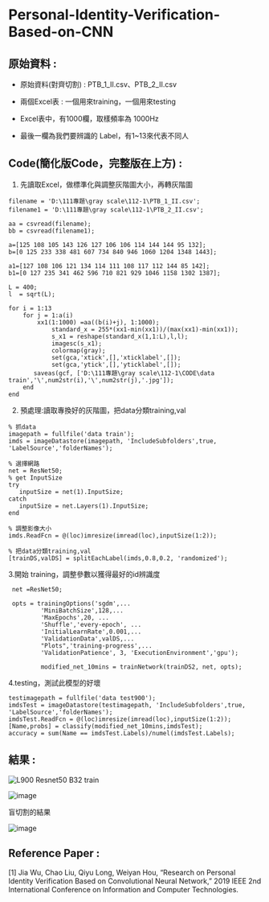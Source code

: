 # Personal-Identity-Verification-Based-on-CNN
## 原始資料 : 
* 原始資料(對齊切割) : PTB_1_II.csv、PTB_2_II.csv

  
* 兩個Excel表 :  一個用來training，一個用來testing 
* Excel表中，有1000欄，取樣頻率為 1000Hz
* 最後一欄為我們要辨識的 Label，有1~13來代表不同人

## Code(簡化版Code，完整版在上方) : 

  
1. 先讀取Excel，做標準化與調整灰階圖大小，再轉灰階圖
```
filename = 'D:\111專題\gray scale\112-1\PTB_1_II.csv';
filename1 = 'D:\111專題\gray scale\112-1\PTB_2_II.csv';

aa = csvread(filename);
bb = csvread(filename1);

a=[125 108 105 143 126 127 106 106 114 144 144 95 132];
b=[0 125 233 338 481 607 734 840 946 1060 1204 1348 1443];

a1=[127 108 106 121 134 114 111 108 117 112 144 85 142];
b1=[0 127 235 341 462 596 710 821 929 1046 1158 1302 1387];

L = 400;
l  = sqrt(L);

for i = 1:13
    for j = 1:a(i)
        xx1(1:1000) =aa((b(i)+j), 1:1000);
            standard_x = 255*(xx1-min(xx1))/(max(xx1)-min(xx1));
            s_x1 = reshape(standard_x(1,1:L),l,l);
            imagesc(s_x1);
            colormap(gray);           
            set(gca,'xtick',[],'xticklabel',[]);
            set(gca,'ytick',[],'yticklabel',[]);
       saveas(gcf, ['D:\111專題\gray scale\112-1\CODE\data train','\',num2str(i),'\',num2str(j),'.jpg']);   
    end
end
```

2. 預處理:讀取專換好的灰階圖，把data分類training,val

```
% 抓data
imagepath = fullfile('data train');
imds = imageDatastore(imagepath, 'IncludeSubfolders',true, 'LabelSource','folderNames');

% 選擇網路
net = ResNet50;
% get InputSize
try
   inputSize = net(1).InputSize; 
catch
   inputSize = net.Layers(1).InputSize; 
end

% 調整影像大小
imds.ReadFcn = @(loc)imresize(imread(loc),inputSize(1:2)); 

% 把data分類training,val
[trainDS,valDS] = splitEachLabel(imds,0.8,0.2, 'randomized');
```

3.開始 training，調整參數以獲得最好的id辨識度

```
 net =ResNet50;

 opts = trainingOptions('sgdm',...
         'MiniBatchSize',128,...
         'MaxEpochs',20, ...
         'Shuffle','every-epoch', ...
         'InitialLearnRate',0.001,...
         'ValidationData',valDS,...
         "Plots",'training-progress',...
         'ValidationPatience', 3, 'ExecutionEnvironment','gpu');

         modified_net_10mins = trainNetwork(trainDS2, net, opts);
```

4.testing，測試此模型的好壞

```
testimagepath = fullfile('data test900');
imdsTest = imageDatastore(testimagepath, 'IncludeSubfolders',true, 'LabelSource','folderNames');
imdsTest.ReadFcn = @(loc)imresize(imread(loc),inputSize(1:2));
[Name,probs] = classify(modified_net_10mins,imdsTest);
accuracy = sum(Name == imdsTest.Labels)/numel(imdsTest.Labels);
```

## 結果 : 

![L900 Resnet50 B32 train](https://github.com/Anderson991288/Personal-Identity-Verification-Based-on-CNN/assets/68816726/2ed44fa8-c4b2-4f4d-999f-0f2529799015)


![image](https://github.com/Anderson991288/Personal-Identity-Verification-Based-on-CNN/assets/68816726/6cb87428-fe22-4735-ad84-dd3096932200)



盲切割的結果 


![image](https://github.com/Anderson991288/Personal-Identity-Verification-Based-on-CNN/assets/68816726/b947d295-9a42-471b-bcee-4e638c3ac11f)


## Reference Paper :

[1] Jia Wu, Chao Liu, Qiyu Long, Weiyan Hou, “Research on Personal Identity Verification Based on Convolutional Neural Network,” 2019 IEEE 2nd International Conference on Information and Computer Technologies.



